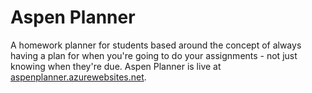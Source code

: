 # Aspen Planner
A homework planner for students based around the concept of always having a plan for when you're going to do your assignments - not just knowing when they're due. Aspen Planner is live at [aspenplanner.azurewebsites.net](http://aspenplanner.azurewebsites.net/ "Aspen Planner on Azure Websites").
